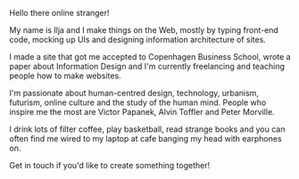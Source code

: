 Hello there online stranger!

My name is Ilja and I make things on the Web, mostly by typing front-end code, mocking up UIs and designing information architecture of sites.

I made a site that got me accepted to Copenhagen Business School, wrote a paper about Information Design and I'm currently freelancing and teaching people how to make websites.

I'm passionate about human-centred design, technology, urbanism, futurism, online culture and the study of the human mind. People who inspire me the most are Victor Papanek, Alvin Toffler and Peter Morville.

I drink lots of filter coffee, play basketball, read strange books and you can often find me wired to my laptop at cafe banging my head with earphones on.

Get in touch if you'd like to create something together!
